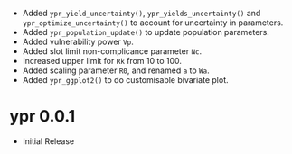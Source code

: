 - Added `ypr_yield_uncertainty()`, `ypr_yields_uncertainty()` and 
`ypr_optimize_uncertainty()` to account for uncertainty in parameters.
- Added `ypr_population_update()` to update population parameters.
- Added vulnerability power `Vp`.
- Added slot limit non-complicance parameter `Nc`.
- Increased upper limit for `Rk` from 10 to 100.
- Added scaling parameter `R0`, and renamed `a` to `Wa`.
- Added `ypr_ggplot2()` to do customisable bivariate plot.

# ypr 0.0.1

- Initial Release
